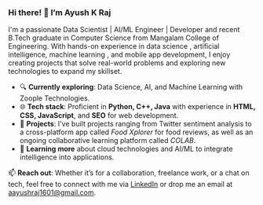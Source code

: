 
### Hi there! 👋 I’m Ayush K Raj

I'm a passionate Data Scientist | AI/ML Engineer | Developer  and recent B.Tech graduate in Computer Science from Mangalam College of Engineering. With hands-on experience in data science , artificial intelligence, machine learning , and mobile app development, I enjoy creating projects that solve real-world problems and exploring new technologies to expand my skillset.

- 🔍 **Currently exploring**: Data Science, AI, and Machine Learning with Zoople Technologies.
- 🌐 **Tech stack**: Proficient in **Python, C++, Java** with experience in **HTML, CSS, JavaScript**, and **SEO** for web development.
- 🚀 **Projects**: I've built projects ranging from Twitter sentiment analysis to a cross-platform app called *Food Xplorer* for food reviews, as well as an ongoing collaborative learning platform called *COLAB*.
- 🌱 **Learning more** about cloud technologies and AI/ML to integrate intelligence into applications.

📫 **Reach out**: Whether it’s for a collaboration, freelance work, or a chat on tech, feel free to connect with me via [LinkedIn](https://www.linkedin.com/in/ayushraj1601/) or drop me an email at aayushraj1601@gmail.com.

